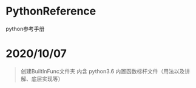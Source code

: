 
# PythonReference
python参考手册

# 2020/10/07 


> 创建BuiltInFunc文件夹 内含 python3.6 内置函数标杆文件（用法以及讲解、底层实现等）
